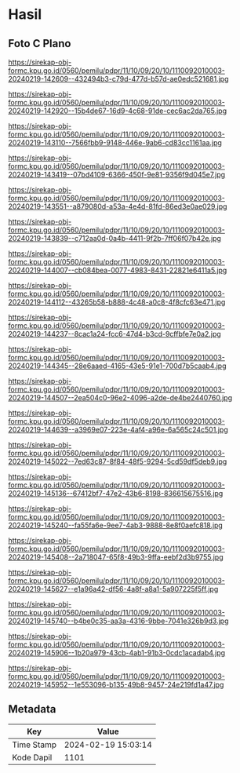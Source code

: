 # Hasil

## Foto C Plano

https://sirekap-obj-formc.kpu.go.id/0560/pemilu/pdpr/11/10/09/20/10/1110092010003-20240219-142609--432494b3-c79d-477d-b57d-ae0edc521681.jpg

https://sirekap-obj-formc.kpu.go.id/0560/pemilu/pdpr/11/10/09/20/10/1110092010003-20240219-142920--15b4de67-16d9-4c68-91de-cec6ac2da765.jpg

https://sirekap-obj-formc.kpu.go.id/0560/pemilu/pdpr/11/10/09/20/10/1110092010003-20240219-143110--7566fbb9-9148-446e-9ab6-cd83cc1161aa.jpg

https://sirekap-obj-formc.kpu.go.id/0560/pemilu/pdpr/11/10/09/20/10/1110092010003-20240219-143419--07bd4109-6366-450f-9e81-9356f9d045e7.jpg

https://sirekap-obj-formc.kpu.go.id/0560/pemilu/pdpr/11/10/09/20/10/1110092010003-20240219-143551--a879080d-a53a-4e4d-81fd-86ed3e0ae029.jpg

https://sirekap-obj-formc.kpu.go.id/0560/pemilu/pdpr/11/10/09/20/10/1110092010003-20240219-143839--c712aa0d-0a4b-4411-9f2b-7ff06f07b42e.jpg

https://sirekap-obj-formc.kpu.go.id/0560/pemilu/pdpr/11/10/09/20/10/1110092010003-20240219-144007--cb084bea-0077-4983-8431-22821e6411a5.jpg

https://sirekap-obj-formc.kpu.go.id/0560/pemilu/pdpr/11/10/09/20/10/1110092010003-20240219-144112--43265b58-b888-4c48-a0c8-4f8cfc63e471.jpg

https://sirekap-obj-formc.kpu.go.id/0560/pemilu/pdpr/11/10/09/20/10/1110092010003-20240219-144237--8cac1a24-fcc6-47d4-b3cd-9cffbfe7e0a2.jpg

https://sirekap-obj-formc.kpu.go.id/0560/pemilu/pdpr/11/10/09/20/10/1110092010003-20240219-144345--28e6aaed-4165-43e5-91e1-700d7b5caab4.jpg

https://sirekap-obj-formc.kpu.go.id/0560/pemilu/pdpr/11/10/09/20/10/1110092010003-20240219-144507--2ea504c0-96e2-4096-a2de-de4be2440760.jpg

https://sirekap-obj-formc.kpu.go.id/0560/pemilu/pdpr/11/10/09/20/10/1110092010003-20240219-144639--a3969e07-223e-4af4-a96e-6a565c24c501.jpg

https://sirekap-obj-formc.kpu.go.id/0560/pemilu/pdpr/11/10/09/20/10/1110092010003-20240219-145022--7ed63c87-8f84-48f5-9294-5cd59df5deb9.jpg

https://sirekap-obj-formc.kpu.go.id/0560/pemilu/pdpr/11/10/09/20/10/1110092010003-20240219-145136--67412bf7-47e2-43b6-8198-836615675516.jpg

https://sirekap-obj-formc.kpu.go.id/0560/pemilu/pdpr/11/10/09/20/10/1110092010003-20240219-145240--fa55fa6e-9ee7-4ab3-9888-8e8f0aefc818.jpg

https://sirekap-obj-formc.kpu.go.id/0560/pemilu/pdpr/11/10/09/20/10/1110092010003-20240219-145408--2a718047-65f8-49b3-9ffa-eebf2d3b9755.jpg

https://sirekap-obj-formc.kpu.go.id/0560/pemilu/pdpr/11/10/09/20/10/1110092010003-20240219-145627--e1a96a42-df56-4a8f-a8a1-5a907225f5ff.jpg

https://sirekap-obj-formc.kpu.go.id/0560/pemilu/pdpr/11/10/09/20/10/1110092010003-20240219-145740--b4be0c35-aa3a-4316-9bbe-7041e326b9d3.jpg

https://sirekap-obj-formc.kpu.go.id/0560/pemilu/pdpr/11/10/09/20/10/1110092010003-20240219-145906--1b20a979-43cb-4ab1-91b3-0cdc1acadab4.jpg

https://sirekap-obj-formc.kpu.go.id/0560/pemilu/pdpr/11/10/09/20/10/1110092010003-20240219-145952--1e553096-b135-49b8-9457-24e219fd1a47.jpg


## Metadata

| Key        | Value               |
| ---------- | ------------------- |
| Time Stamp | 2024-02-19 15:03:14 |
| Kode Dapil | 1101                |



